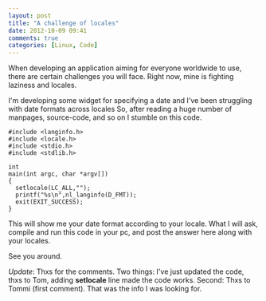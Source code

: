 ```yaml
---
layout: post
title: "A challenge of locales"
date: 2012-10-09 09:41
comments: true
categories: [Linux, Code]
---
```


When developing an application aiming for everyone worldwide to use, there are certain challenges
you will face. Right now, mine is fighting laziness and locales.

I'm developing some widget for specifying a date and I've been struggling with date formats across locales
So, after reading a huge number of manpages, source-code, and so on I stumble on this code.

    #include <langinfo.h>
    #include <locale.h>
    #include <stdio.h>
    #include <stdlib.h>

    int
    main(int argc, char *argv[])
    {
	  setlocale(LC_ALL,"");
      printf("%s\n",nl_langinfo(D_FMT));
      exit(EXIT_SUCCESS);
    }

This will show me your date format according to your locale.
What I will ask, compile and run this code in your pc, and post the answer here along with your locales.

See you around.

*Update*: Thxs for the comments. Two things: I've just updated the code, thxs to Tom, adding **setlocale** line made the code works. Second: Thxs to Tommi (first comment). That was the info I was looking for.
